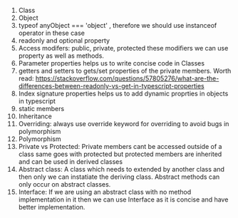 1. Class
2. Object
3. typeof anyObject === 'object' , therefore we should use instanceof operator in 
these case
4. readonly and optional property
5. Access modifers: public, private, protected these modifiers we can use property 
as well as methods.
6. Parameter properties helps us to write concise code in Classes
7. getters and setters to gets/set properties of the private members. Worth read:
https://stackoverflow.com/questions/57805276/what-are-the-differences-between-readonly-vs-get-in-typescript-properties
8. Index signature properties helps us to add dynamic proprties in objects in 
typescript
9. static members
10. Inheritance
11. Overriding: always use override keyword for overriding to avoid bugs in
polymorphism
12. Polymorphism
13. Private vs Protected: Private members cant be accessed outside of a class 
same goes with protected but protected members are inherited and can be used
in derived classes  
14. Abstract class: A class which needs to extended by another class and then
only we can instatiate the deriving class. Abstract methods can only occur on
abstract classes.
15. Interface: If we are using an abstract class with no method implementation in
it then we can use Interface as it is concise and have better implementation.